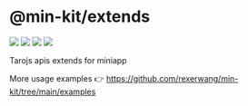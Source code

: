 # @min-kit/extends

[![](https://img.shields.io/codecov/c/github/rexerwang/min-kit?flag=extends&style=for-the-badge)](https://codecov.io/gh/rexerwang/min-kit/flags)
[![](https://img.shields.io/npm/types/%40min-kit/extends?style=for-the-badge)](https://github.com/rexerwang/min-kit/tree/main/packages/extends)
[![](https://img.shields.io/npm/v/%40min-kit/extends?style=for-the-badge)](https://npm.im/@min-kit/extends)
[![](https://img.shields.io/badge/React-Tarojs-007ACC?style=for-the-badge&logo=react&logoColor=61DAFB&labelColor=20232A)](https://github.com/NervJS/taro)

Tarojs apis extends for miniapp

More usage examples 👉 https://github.com/rexerwang/min-kit/tree/main/examples
